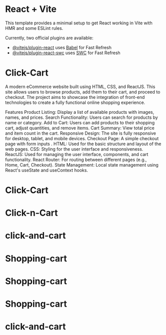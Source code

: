# React + Vite

This template provides a minimal setup to get React working in Vite with HMR and some ESLint rules.

Currently, two official plugins are available:

- [@vitejs/plugin-react](https://github.com/vitejs/vite-plugin-react/blob/main/packages/plugin-react/README.md) uses [Babel](https://babeljs.io/) for Fast Refresh
- [@vitejs/plugin-react-swc](https://github.com/vitejs/vite-plugin-react-swc) uses [SWC](https://swc.rs/) for Fast Refresh
# Click-Cart
A modern eCommerce website built using HTML, CSS, and ReactJS. This site allows users to browse products, add them to their cart, and proceed to checkout. The project aims to showcase the integration of front-end technologies to create a fully functional online shopping experience.

Features
Product Listing: Display a list of available products with images, names, and prices.
Search Functionality: Users can search for products by name or category.
Add to Cart: Users can add products to their shopping cart, adjust quantities, and remove items.
Cart Summary: View total price and item count in the cart.
Responsive Design: The site is fully responsive for desktop, tablet, and mobile devices.
Checkout Page: A simple checkout page with form inputs .
HTML: Used for the basic structure and layout of the web pages.
CSS: Styling for the user interface and responsiveness.
ReactJS: Used for managing the user interface, components, and cart functionality.
React Router: For routing between different pages (e.g., Home, Cart, Checkout).
State Management: Local state management using React's useState and useContext hooks.

# Click-Cart
# Click-n-Cart
# click-and-cart
# Shopping-cart
# Shopping-cart
# Shopping-cart
# click-and-cart
